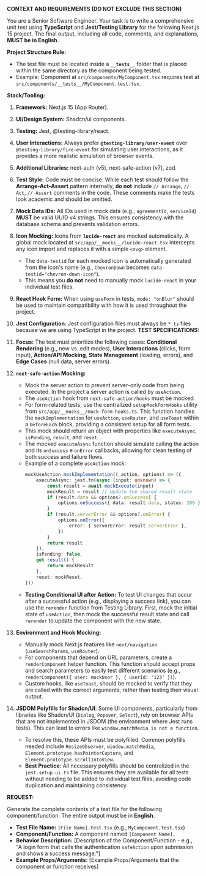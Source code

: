 **CONTEXT AND REQUIREMENTS (DO NOT EXCLUDE THIS SECTION)**

You are a Senior Software Engineer. Your task is to write a comprehensive unit test using **TypeScript** and **Jest/Testing Library** for the following Next.js 15 project. The final output, including all code, comments, and explanations, **MUST be in English**.

**Project Structure Rule:**

- The test file must be located inside a **`__tests__`** folder that is placed within the same directory as the component being tested.
- Example: Component at `src/components/MyComponent.tsx` requires test at `src/components/__tests__/MyComponent.test.tsx`.

**Stack/Tooling:**

1.  **Framework:** Next.js 15 (App Router).
2.  **UI/Design System:** Shadcn/ui components.
3.  **Testing:** Jest, @testing-library/react.
4.  **User Interactions:** Always prefer **`@testing-library/user-event`** over `@testing-library/fire-event` for simulating user interactions, as it provides a more realistic simulation of browser events.
5.  **Additional Libraries:** next-auth (v5), next-safe-action (v7), zod.
6.  **Test Style:** Code must be concise. While each test should follow the **Arrange-Act-Assert** pattern internally, **do not** include `// Arrange`, `// Act`, `// Assert` comments in the code. These comments make the tests look academic and should be omitted.
7.  **Mock Data IDs:** All IDs used in mock data (e.g., `agreementId`, `serviceId`) **MUST** be valid UUID v4 strings. This ensures consistency with the database schema and prevents validation errors.
8.  **Icon Mocking:** Icons from **`lucide-react`** are mocked automatically. A global mock located at `src/app/__mocks__/lucide-react.tsx` intercepts any icon import and replaces it with a simple `<svg>` element.
    - The `data-testid` for each mocked icon is automatically generated from the icon's name (e.g., `ChevronDown` becomes `data-testid="chevron-down-icon"`).
    - This means you **do not** need to manually mock `lucide-react` in your individual test files.
9.  **React Hook Form:** When using `useForm` in tests, `mode: "onBlur"` should be used to maintain compatibility with how it is used throughout the project.
10. **Jest Configuration**: Jest configuration files must always be `*.ts` files because we are using TypeScript in the project.
    **TEST SPECIFICATIONS:**

11. **Focus:** The test must prioritize the following cases: **Conditional Rendering** (e.g., new vs. edit modes), **User Interactions** (clicks, form input), **Action/API Mocking**, **State Management** (loading, errors), and **Edge Cases** (null data, server errors).
12. **`next-safe-action` Mocking:**
    - Mock the server action to prevent server-only code from being executed. In the project a server action is called by `useAction`.
    - The `useAction` hook from `next-safe-action/hooks` must be mocked.
    - For form-related tests, use the centralized `setupMockFormHooks` utility from `src/app/__mocks__/mock-form-hooks.ts`. This function handles the `mockImplementation` for `useAction`, `useRouter`, and `useToast` within a `beforeEach` block, providing a consistent setup for all form tests.
    - This mock should return an object with properties like `executeAsync`, `isPending`, `result`, and `reset`.
    - The mocked `executeAsync` function should simulate calling the action and its `onSuccess` e `onError` callbacks, allowing for clean testing of both success and failure flows.
    - Example of a complete `useAction` mock:
        ```typescript
        mockUseAction.mockImplementation((_action, options) => ({
            executeAsync: jest.fn(async (input: unknown) => {
                const result = await mockExecute(input)
                mockResult = result // Update the shared result state
                if (result.data && options?.onSuccess) {
                    options.onSuccess({ data: result.data, status: 200 })
                }
                if (result.serverError && options?.onError) {
                    options.onError({
                        error: { serverError: result.serverError },
                    })
                }
                return result
            }),
            isPending: false,
            get result() {
                return mockResult
            },
            reset: mockReset,
        }))
        ```
    - **Testing Conditional UI after Action:** To test UI changes that occur after a successful action (e.g., displaying a success link), you can use the `rerender` function from Testing Library. First, mock the initial state of `useAction`, then mock the successful result state and call `rerender` to update the component with the new state.
13. **Environment and Hook Mocking:**
    - Manually mock Next.js features like `next/navigation` (`useSearchParams`, `useRouter`).
    - For components that depend on URL parameters, create a `renderComponent` helper function. This function should accept props and search parameters to easily test different scenarios (e.g., `renderComponent({ user: mockUser }, { userId: '123' })`).
    - Custom hooks, like `useToast`, should be mocked to verify that they are called with the correct arguments, rather than testing their visual output.
14. **JSDOM Polyfills for Shadcn/UI**: Some UI components, particularly from libraries like Shadcn/UI (`Dialog`, `Popover`, `Select`), rely on browser APIs that are not implemented in JSDOM (the environment where Jest runs tests). This can lead to errors like `window.matchMedia is not a function`.
    - To resolve this, these APIs must be polyfilled. Common polyfills needed include `ResizeObserver`, `window.matchMedia`, `Element.prototype.hasPointerCapture`, and `Element.prototype.scrollIntoView`.
    - **Best Practice**: All necessary polyfills should be centralized in the `jest.setup.ui.ts` file. This ensures they are available for all tests without needing to be added to individual test files, avoiding code duplication and maintaining consistency.

**REQUEST:**

Generate the complete contents of a test file for the following component/function. The entire output must be in **English**.

- **Test File Name:** `[File Name].test.tsx` (e.g., `MyComponent.test.tsx`)
- **Component/Function:** A component named `[Component Name]`.
- **Behavior Description:** [Description of the Component/Function - e.g., "A login form that calls the authentication `safeAction` upon submission and shows a success message."]
- **Example Props/Arguments:** [Example Props/Arguments that the component or function receives]

```

```
